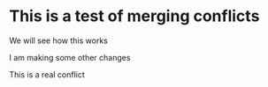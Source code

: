 # This is a test of merging conflicts

We will see how this works

I am making some other changes

This is a real conflict
